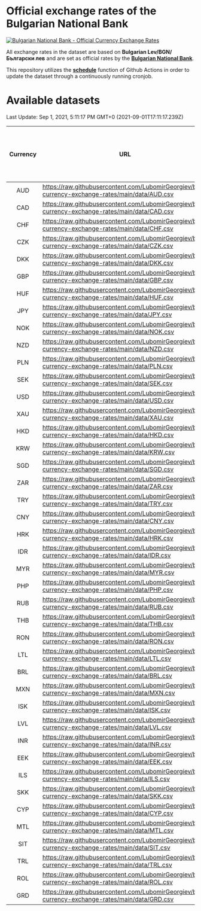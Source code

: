 # Official exchange rates of the Bulgarian National Bank

[![Bulgarian National Bank - Official Currency Exchange Rates](https://github.com/LubomirGeorgiev/bnb-currency-exchange-rates/actions/workflows/update-rates.yml/badge.svg?branch=main)](https://github.com/LubomirGeorgiev/bnb-currency-exchange-rates/actions/workflows/update-rates.yml)

All exchange rates in the dataset are based on **Bulgarian Lev/BGN/Български лев** and are set as official rates by the [**Bulgarian National Bank**](https://www.bnb.bg/Statistics/StExternalSector/StExchangeRates/StERForeignCurrencies/index.htm?toLang=_EN).

This repository utilizes the [**schedule**](https://docs.github.com/en/actions/reference/events-that-trigger-workflows) function of Github Actions in order to update the dataset through a continuously running cronjob.

# Available datasets

<!-- START LINKS (DO NOT EVER FU*ING DELETE THIS COMMENT FOR THE LOVE OF YOUR LIFE!!! IF YOU ARE CURIOS HOW IT WORKS, YOU CAN HAVE A LOOK AT ./src/updateReadme.ts) -->

Last Update: Sep 1, 2021, 5:11:17 PM GMT+0 (2021-09-01T17:11:17.239Z)

| Currency | URL                                                                                             | Number of records | Number of missing days that were filled in |
| :------: | ----------------------------------------------------------------------------------------------- | :---------------: | :----------------------------------------: |
|   AUD    | https://raw.githubusercontent.com/LubomirGeorgiev/bnb-currency-exchange-rates/main/data/AUD.csv |       7880        |                    2431                    |
|   CAD    | https://raw.githubusercontent.com/LubomirGeorgiev/bnb-currency-exchange-rates/main/data/CAD.csv |       7880        |                    2431                    |
|   CHF    | https://raw.githubusercontent.com/LubomirGeorgiev/bnb-currency-exchange-rates/main/data/CHF.csv |       7880        |                    2431                    |
|   CZK    | https://raw.githubusercontent.com/LubomirGeorgiev/bnb-currency-exchange-rates/main/data/CZK.csv |       7880        |                    2431                    |
|   DKK    | https://raw.githubusercontent.com/LubomirGeorgiev/bnb-currency-exchange-rates/main/data/DKK.csv |       7880        |                    2431                    |
|   GBP    | https://raw.githubusercontent.com/LubomirGeorgiev/bnb-currency-exchange-rates/main/data/GBP.csv |       7880        |                    2431                    |
|   HUF    | https://raw.githubusercontent.com/LubomirGeorgiev/bnb-currency-exchange-rates/main/data/HUF.csv |       7880        |                    2431                    |
|   JPY    | https://raw.githubusercontent.com/LubomirGeorgiev/bnb-currency-exchange-rates/main/data/JPY.csv |       7880        |                    2431                    |
|   NOK    | https://raw.githubusercontent.com/LubomirGeorgiev/bnb-currency-exchange-rates/main/data/NOK.csv |       7880        |                    2431                    |
|   NZD    | https://raw.githubusercontent.com/LubomirGeorgiev/bnb-currency-exchange-rates/main/data/NZD.csv |       7880        |                    2431                    |
|   PLN    | https://raw.githubusercontent.com/LubomirGeorgiev/bnb-currency-exchange-rates/main/data/PLN.csv |       7880        |                    2431                    |
|   SEK    | https://raw.githubusercontent.com/LubomirGeorgiev/bnb-currency-exchange-rates/main/data/SEK.csv |       7880        |                    2431                    |
|   USD    | https://raw.githubusercontent.com/LubomirGeorgiev/bnb-currency-exchange-rates/main/data/USD.csv |       7880        |                    2431                    |
|   XAU    | https://raw.githubusercontent.com/LubomirGeorgiev/bnb-currency-exchange-rates/main/data/XAU.csv |       7880        |                    2433                    |
|   HKD    | https://raw.githubusercontent.com/LubomirGeorgiev/bnb-currency-exchange-rates/main/data/HKD.csv |       7578        |                    2340                    |
|   KRW    | https://raw.githubusercontent.com/LubomirGeorgiev/bnb-currency-exchange-rates/main/data/KRW.csv |       7578        |                    2340                    |
|   SGD    | https://raw.githubusercontent.com/LubomirGeorgiev/bnb-currency-exchange-rates/main/data/SGD.csv |       7578        |                    2340                    |
|   ZAR    | https://raw.githubusercontent.com/LubomirGeorgiev/bnb-currency-exchange-rates/main/data/ZAR.csv |       7578        |                    2340                    |
|   TRY    | https://raw.githubusercontent.com/LubomirGeorgiev/bnb-currency-exchange-rates/main/data/TRY.csv |       6060        |                    1870                    |
|   CNY    | https://raw.githubusercontent.com/LubomirGeorgiev/bnb-currency-exchange-rates/main/data/CNY.csv |       5940        |                    1834                    |
|   HRK    | https://raw.githubusercontent.com/LubomirGeorgiev/bnb-currency-exchange-rates/main/data/HRK.csv |       5940        |                    1834                    |
|   IDR    | https://raw.githubusercontent.com/LubomirGeorgiev/bnb-currency-exchange-rates/main/data/IDR.csv |       5940        |                    1834                    |
|   MYR    | https://raw.githubusercontent.com/LubomirGeorgiev/bnb-currency-exchange-rates/main/data/MYR.csv |       5940        |                    1834                    |
|   PHP    | https://raw.githubusercontent.com/LubomirGeorgiev/bnb-currency-exchange-rates/main/data/PHP.csv |       5940        |                    1834                    |
|   RUB    | https://raw.githubusercontent.com/LubomirGeorgiev/bnb-currency-exchange-rates/main/data/RUB.csv |       5940        |                    1834                    |
|   THB    | https://raw.githubusercontent.com/LubomirGeorgiev/bnb-currency-exchange-rates/main/data/THB.csv |       5940        |                    1834                    |
|   RON    | https://raw.githubusercontent.com/LubomirGeorgiev/bnb-currency-exchange-rates/main/data/RON.csv |       5881        |                    1816                    |
|   LTL    | https://raw.githubusercontent.com/LubomirGeorgiev/bnb-currency-exchange-rates/main/data/LTL.csv |       5155        |                    1584                    |
|   BRL    | https://raw.githubusercontent.com/LubomirGeorgiev/bnb-currency-exchange-rates/main/data/BRL.csv |       4970        |                    1537                    |
|   MXN    | https://raw.githubusercontent.com/LubomirGeorgiev/bnb-currency-exchange-rates/main/data/MXN.csv |       4970        |                    1537                    |
|   ISK    | https://raw.githubusercontent.com/LubomirGeorgiev/bnb-currency-exchange-rates/main/data/ISK.csv |       4881        |                    1510                    |
|   LVL    | https://raw.githubusercontent.com/LubomirGeorgiev/bnb-currency-exchange-rates/main/data/LVL.csv |       4790        |                    1470                    |
|   INR    | https://raw.githubusercontent.com/LubomirGeorgiev/bnb-currency-exchange-rates/main/data/INR.csv |       4601        |                    1421                    |
|   EEK    | https://raw.githubusercontent.com/LubomirGeorgiev/bnb-currency-exchange-rates/main/data/EEK.csv |       4002        |                    1228                    |
|   ILS    | https://raw.githubusercontent.com/LubomirGeorgiev/bnb-currency-exchange-rates/main/data/ILS.csv |       3875        |                    1200                    |
|   SKK    | https://raw.githubusercontent.com/LubomirGeorgiev/bnb-currency-exchange-rates/main/data/SKK.csv |       2972        |                    914                     |
|   CYP    | https://raw.githubusercontent.com/LubomirGeorgiev/bnb-currency-exchange-rates/main/data/CYP.csv |       2906        |                    890                     |
|   MTL    | https://raw.githubusercontent.com/LubomirGeorgiev/bnb-currency-exchange-rates/main/data/MTL.csv |       2604        |                    799                     |
|   SIT    | https://raw.githubusercontent.com/LubomirGeorgiev/bnb-currency-exchange-rates/main/data/SIT.csv |       2544        |                    780                     |
|   TRL    | https://raw.githubusercontent.com/LubomirGeorgiev/bnb-currency-exchange-rates/main/data/TRL.csv |       1818        |                    559                     |
|   ROL    | https://raw.githubusercontent.com/LubomirGeorgiev/bnb-currency-exchange-rates/main/data/ROL.csv |       1697        |                    524                     |
|   GRD    | https://raw.githubusercontent.com/LubomirGeorgiev/bnb-currency-exchange-rates/main/data/GRD.csv |        361        |                    109                     |

<!-- END LINKS (DO NOT EVER FU*ING DELETE THIS COMMENT FOR THE LOVE OF YOUR LIFE!!! IF YOU ARE CURIOS HOW IT WORKS, YOU CAN HAVE A LOOK AT ./src/updateReadme.ts) -->
